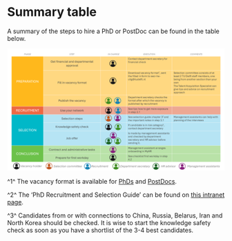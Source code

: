 # Summary table

A summary of the steps to hire a PhD or PostDoc can be found in the table below.

![A summary table of the hiring procedure](../PhDPostDocs/Appendices/SummaryTable.PNG)

^1^ The vacancy format is available for [PhDs](./Appendices/Vacancy%20format%20ENG%20-%20October%202024%20format%20PHD.docx) and [PostDocs](./Appendices/Vacancy%20format%20ENG%20-%20October%202024%20format%20POSTDOC.docx).

^2^ The ‘PhD Recruitment and Selection Guide’ can be found on [this intranet page](https://intranet.tudelft.nl/-/posting-a-vacancy?p_l_back_url=%2Fsearch%3Fq%3Dhiring%2Band%2Bselection%2Bguide).

^3^ Candidates from or with connections to China, Russia, Belarus, Iran and North Korea should be checked. It is wise to start the knowledge safety check as soon as you have a shortlist of the 3-4 best candidates.
